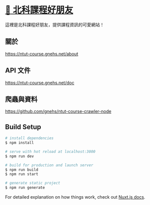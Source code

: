 # [🍤 北科課程好朋友](https://ntut-course.gnehs.net/)
這裡是北科課程好朋友，提供課程資訊的可愛網站！

## 關於
https://ntut-course.gnehs.net/about

## API 文件
https://ntut-course.gnehs.net/doc

## 爬蟲與資料
https://github.com/gnehs/ntut-course-crawler-node

## Build Setup

```bash
# install dependencies
$ npm install

# serve with hot reload at localhost:3000
$ npm run dev

# build for production and launch server
$ npm run build
$ npm run start

# generate static project
$ npm run generate
```

For detailed explanation on how things work, check out [Nuxt.js docs](https://nuxtjs.org).
